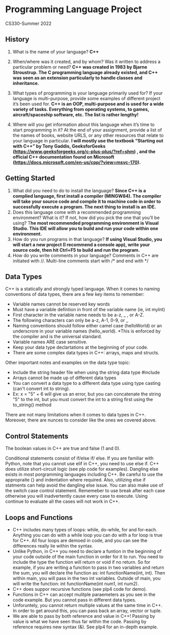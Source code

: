 # Programming Language Project
CS330-Summer 2022

## History
1)	What is the name of your language? **C++**

2)	When/where was it created, and by whom? Was it written to address a particular problem or need? **C++ was created in 1983 by Bjarne Stroustrup. The C programming language already existed, and C++ was seen as an extension particularly to handle classes and inheritance.** 

3)	What types of programming is your language primarily used for? If your language is multi-purpose, provide some examples of different project it’s been used for. **C++ is an OOP, multi-purpose and is used for a wide variety of tasks. Everything from operating systems, to games, aircraft/spaceship software, etc. The list is rather lengthy!** 

4)	Where will you get information about this language when it’s time to start programming in it? At the end of your assignment, provide a list of the names of books, website URLS, or any other resources that relate to your language in particular.  **I will mostly use the textbook “Starting out with C++” by Tony Gaddis, GeeksforGeeks (https://www.geeksforgeeks.org/c-plus-plus/?ref=shm) , and the official C++ documentation found on Microsoft (https://docs.microsoft.com/en-us/cpp/?view=msvc-170).**
 
## Getting Started
1)	What did you need to do to install the language? **Since C++ is a complied language, first install a compiler (MINGW84). The compiler will take your source code and compile it to machine code in order to successfully execute a program. The next thing to install is an IDE.**
2)	Does this language come with a recommended programming environment? What is it? If not, how did you pick the one that you’ll be using? T**he most recommended programming environment is Visual Studio. This IDE will allow you to build and run your code within one environment.**
3)	How do you run programs in that language? **If using Visual Studio, you will start a new project (I recommend a console app), write your source code, then hit Ctrl+F5 to build and run the program.**
4)	How do you write comments in your language? Comments in C++ are initiated with //. Multi-line comments start with /* and end with */ 

## Data Types
C++ is a statically and strongly typed language.
When it comes to naming conventions of data types, there are a few key items to remember:
 - Variable names cannot be reserved key words
 - Must have a variable defintion in front of the variable name (ie, int myInt)
 - First character in the variable name needs to be a-z, _ , or A-Z.
 - The following characters can only be a-z, A-1, 0-9, or _
 - Naming conventions should follow either camel case (helloWorld) or an underscrore in your variable names (hello_world).
 *This is enforced by the compiler and is the universal standard.
 - Variable names ARE case sensitive.
 - Keep your data type declartations at the beginning of your code.
 - There are some complex data types in C++: arrays, maps and structs.

Other important notes and examples on the data type topic:
 - Include the string header file when using the string data type #include <string>
 - Arrays cannot be made up of different data types
 - You can convert a data type to a different data type using type casting (can't convert int to string).
 - Ex: x = "5" + 6 will give us an error, but you can concatenate the string "5" to the int, but you must convert the int to a string first using the to_string() method

There are not many limitations when it comes to data types in C++. Moreover, there are nunces to consider like the ones we covered above. 

## Control Statements
The boolean values in C++ are true and false (1 and 0). 

Conditional statements consist of if/else if/ else. If you are familiar with Python, note that you cannot use elif in C++, you need to use else if. 
C++ does utilize short-circuit logic (see plp code for examples). 
Dangling else exists in most porgramming languages including C++. Be careful to use the appropraite {} and indentation where required. Also, utilizing else if statments can help avoid the dangling else issue.
You can also make use of the switch case control statement. Rememeber to use break after each case otherwise you will inadvertently cause every case to execute. Using continue to evaluate all the cases will not work in C++. 

## Loops and Functions
- C++ includes many types of loops: while, do-while, for and for-each. Anything you can do with a while loop you can do with a for loop is true for C++. All four loops are demoed in code, and you can see the differences really lie within the syntax. 
- Unlike Python, in C++ you need to declare a funtion in the beginning of your code outside of the main function in order for it to run. You need to include the type the function will return or void if no return. So for example, if you are writing a function to pass in two variables and return the sum, you will declare the function as: int functionName(int, int).
Then within main, you will pass in the two int variables. Outside of main, you will write the function: int functionName(int num1, int num2). 
- C++ does suppor recursive functions (see plp4 code for demo).
- Functions in C++ can accept mulitple paraemeters as you see in the code example. But you cannot pass in different data types. 
- Unforuntely, you cannot return multiple values at the same time in C++. In order to get around this, you can pass back an array, vector or tuple.
- We are able to pass by both reference and value in C++! Passing by value is what we have seen thus far within the code. Passing by reference requires new syntax (&). See plp4 for an in-depth example.  